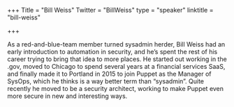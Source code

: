 +++
Title = "Bill Weiss"
Twitter = "BillWeiss"
type = "speaker"
linktitle = "bill-weiss"

+++

As a red-and-blue-team member turned sysadmin herder, Bill Weiss had an early introduction to automation in security, and he’s spent the rest of his career trying to bring that idea to more places. He started out working in the .gov, moved to Chicago to spend several years at a financial services SaaS, and finally made it to Portland in 2015 to join Puppet as the Manager of SysOps, which he thinks is a way better term than “sysadmin”. Quite recently he moved to be a security architect, working to make Puppet even more secure in new and interesting ways.
